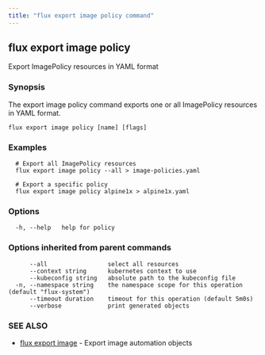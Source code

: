 ```yaml
---
title: "flux export image policy command"
---
```

## flux export image policy

Export ImagePolicy resources in YAML format

### Synopsis

The export image policy command exports one or all ImagePolicy resources in YAML format.

```
flux export image policy [name] [flags]
```

### Examples

```
  # Export all ImagePolicy resources
  flux export image policy --all > image-policies.yaml

  # Export a specific policy
  flux export image policy alpine1x > alpine1x.yaml
```

### Options

```
  -h, --help   help for policy
```

### Options inherited from parent commands

```
      --all                 select all resources
      --context string      kubernetes context to use
      --kubeconfig string   absolute path to the kubeconfig file
  -n, --namespace string    the namespace scope for this operation (default "flux-system")
      --timeout duration    timeout for this operation (default 5m0s)
      --verbose             print generated objects
```

### SEE ALSO

* [flux export image](/cmd/flux_export_image/)	 - Export image automation objects

